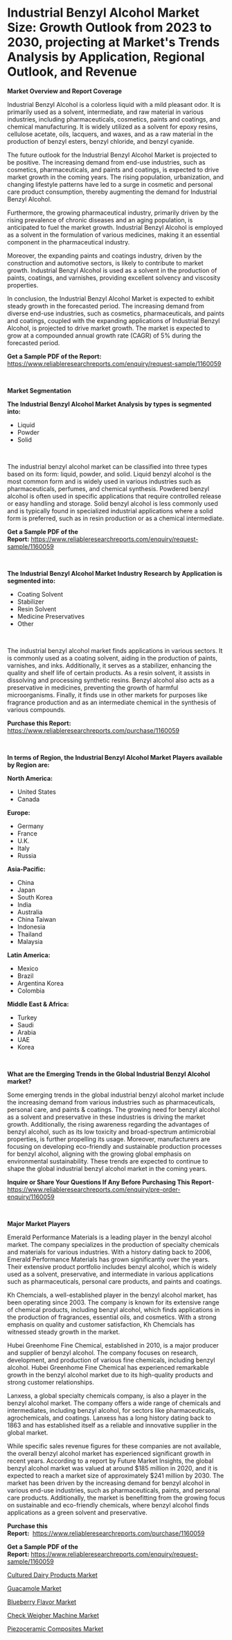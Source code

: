 <p><h1>Industrial Benzyl Alcohol Market Size: Growth Outlook from 2023 to 2030, projecting at Market's Trends Analysis by Application, Regional Outlook, and Revenue</h1></p><p><strong>Market Overview and Report Coverage</strong></p>
<p><p>Industrial Benzyl Alcohol is a colorless liquid with a mild pleasant odor. It is primarily used as a solvent, intermediate, and raw material in various industries, including pharmaceuticals, cosmetics, paints and coatings, and chemical manufacturing. It is widely utilized as a solvent for epoxy resins, cellulose acetate, oils, lacquers, and waxes, and as a raw material in the production of benzyl esters, benzyl chloride, and benzyl cyanide.</p><p>The future outlook for the Industrial Benzyl Alcohol Market is projected to be positive. The increasing demand from end-use industries, such as cosmetics, pharmaceuticals, and paints and coatings, is expected to drive market growth in the coming years. The rising population, urbanization, and changing lifestyle patterns have led to a surge in cosmetic and personal care product consumption, thereby augmenting the demand for Industrial Benzyl Alcohol.</p><p>Furthermore, the growing pharmaceutical industry, primarily driven by the rising prevalence of chronic diseases and an aging population, is anticipated to fuel the market growth. Industrial Benzyl Alcohol is employed as a solvent in the formulation of various medicines, making it an essential component in the pharmaceutical industry.</p><p>Moreover, the expanding paints and coatings industry, driven by the construction and automotive sectors, is likely to contribute to market growth. Industrial Benzyl Alcohol is used as a solvent in the production of paints, coatings, and varnishes, providing excellent solvency and viscosity properties.</p><p>In conclusion, the Industrial Benzyl Alcohol Market is expected to exhibit steady growth in the forecasted period. The increasing demand from diverse end-use industries, such as cosmetics, pharmaceuticals, and paints and coatings, coupled with the expanding applications of Industrial Benzyl Alcohol, is projected to drive market growth. The market is expected to grow at a compounded annual growth rate (CAGR) of 5% during the forecasted period.</p></p>
<p><strong>Get a Sample PDF of the Report:</strong> <a href="https://www.reliableresearchreports.com/enquiry/request-sample/1160059">https://www.reliableresearchreports.com/enquiry/request-sample/1160059</a></p>
<p>&nbsp;</p>
<p><strong>Market Segmentation</strong></p>
<p><strong>The Industrial Benzyl Alcohol Market Analysis by types is segmented into:</strong></p>
<p><ul><li>Liquid</li><li>Powder</li><li>Solid</li></ul></p>
<p>&nbsp;</p>
<p><p>The industrial benzyl alcohol market can be classified into three types based on its form: liquid, powder, and solid. Liquid benzyl alcohol is the most common form and is widely used in various industries such as pharmaceuticals, perfumes, and chemical synthesis. Powdered benzyl alcohol is often used in specific applications that require controlled release or easy handling and storage. Solid benzyl alcohol is less commonly used and is typically found in specialized industrial applications where a solid form is preferred, such as in resin production or as a chemical intermediate.</p></p>
<p><strong>Get a Sample PDF of the Report:</strong>&nbsp;<a href="https://www.reliableresearchreports.com/enquiry/request-sample/1160059">https://www.reliableresearchreports.com/enquiry/request-sample/1160059</a></p>
<p>&nbsp;</p>
<p><strong>The Industrial Benzyl Alcohol Market Industry Research by Application is segmented into:</strong></p>
<p><ul><li>Coating Solvent</li><li>Stabilizer</li><li>Resin Solvent</li><li>Medicine Preservatives</li><li>Other</li></ul></p>
<p>&nbsp;</p>
<p><p>The industrial benzyl alcohol market finds applications in various sectors. It is commonly used as a coating solvent, aiding in the production of paints, varnishes, and inks. Additionally, it serves as a stabilizer, enhancing the quality and shelf life of certain products. As a resin solvent, it assists in dissolving and processing synthetic resins. Benzyl alcohol also acts as a preservative in medicines, preventing the growth of harmful microorganisms. Finally, it finds use in other markets for purposes like fragrance production and as an intermediate chemical in the synthesis of various compounds.</p></p>
<p><strong>Purchase this Report:</strong>&nbsp; <a href="https://www.reliableresearchreports.com/purchase/1160059">https://www.reliableresearchreports.com/purchase/1160059</a></p>
<p>&nbsp;</p>
<p><strong>In terms of Region, the Industrial Benzyl Alcohol Market Players available by Region are:</strong></p>
<p>
    <p> <strong> North America: </strong>
        <ul>
            <li>United States</li>
            <li>Canada</li>
        </ul>
        </p> 
    <p> <strong> Europe: </strong>
        <ul>
            <li>Germany</li>
            <li>France</li>
            <li>U.K.</li>
            <li>Italy</li>
            <li>Russia</li>
        </ul>
        </p> 
    <p> <strong> Asia-Pacific: </strong>
        <ul>
            <li>China</li>
            <li>Japan</li>
            <li>South Korea</li>
            <li>India</li>
            <li>Australia</li>
            <li>China Taiwan</li>
            <li>Indonesia</li>
            <li>Thailand</li>
            <li>Malaysia</li>
        </ul>
        </p> 
    <p> <strong> Latin America: </strong>
        <ul>
            <li>Mexico</li>
            <li>Brazil</li>
            <li>Argentina Korea</li>
            <li>Colombia</li>
        </ul>
        </p> 
    <p> <strong> Middle East & Africa: </strong>
        <ul>
            <li>Turkey</li>
            <li>Saudi</li>
            <li>Arabia</li>
            <li>UAE</li>
            <li>Korea</li>
        </ul>
    </p>
    </p>
<p>&nbsp;</p>
<p><strong>What are the Emerging Trends in the Global Industrial Benzyl Alcohol market?</strong></p>
<p><p>Some emerging trends in the global industrial benzyl alcohol market include the increasing demand from various industries such as pharmaceuticals, personal care, and paints & coatings. The growing need for benzyl alcohol as a solvent and preservative in these industries is driving the market growth. Additionally, the rising awareness regarding the advantages of benzyl alcohol, such as its low toxicity and broad-spectrum antimicrobial properties, is further propelling its usage. Moreover, manufacturers are focusing on developing eco-friendly and sustainable production processes for benzyl alcohol, aligning with the growing global emphasis on environmental sustainability. These trends are expected to continue to shape the global industrial benzyl alcohol market in the coming years.</p></p>
<p><strong>Inquire or Share Your Questions If Any Before Purchasing This Report</strong>- <a href="https://www.reliableresearchreports.com/enquiry/pre-order-enquiry/1160059">https://www.reliableresearchreports.com/enquiry/pre-order-enquiry/1160059</a></p>
<p>&nbsp;</p>
<p><strong>Major Market Players</strong></p>
<p><p>Emerald Performance Materials is a leading player in the benzyl alcohol market. The company specializes in the production of specialty chemicals and materials for various industries. With a history dating back to 2006, Emerald Performance Materials has grown significantly over the years. Their extensive product portfolio includes benzyl alcohol, which is widely used as a solvent, preservative, and intermediate in various applications such as pharmaceuticals, personal care products, and paints and coatings.</p><p>Kh Chemcials, a well-established player in the benzyl alcohol market, has been operating since 2003. The company is known for its extensive range of chemical products, including benzyl alcohol, which finds applications in the production of fragrances, essential oils, and cosmetics. With a strong emphasis on quality and customer satisfaction, Kh Chemcials has witnessed steady growth in the market.</p><p>Hubei Greenhome Fine Chemical, established in 2010, is a major producer and supplier of benzyl alcohol. The company focuses on research, development, and production of various fine chemicals, including benzyl alcohol. Hubei Greenhome Fine Chemical has experienced remarkable growth in the benzyl alcohol market due to its high-quality products and strong customer relationships.</p><p>Lanxess, a global specialty chemicals company, is also a player in the benzyl alcohol market. The company offers a wide range of chemicals and intermediates, including benzyl alcohol, for sectors like pharmaceuticals, agrochemicals, and coatings. Lanxess has a long history dating back to 1863 and has established itself as a reliable and innovative supplier in the global market.</p><p>While specific sales revenue figures for these companies are not available, the overall benzyl alcohol market has experienced significant growth in recent years. According to a report by Future Market Insights, the global benzyl alcohol market was valued at around $185 million in 2020, and it is expected to reach a market size of approximately $241 million by 2030. The market has been driven by the increasing demand for benzyl alcohol in various end-use industries, such as pharmaceuticals, paints, and personal care products. Additionally, the market is benefitting from the growing focus on sustainable and eco-friendly chemicals, where benzyl alcohol finds applications as a green solvent and preservative.</p></p>
<p><strong>Purchase this Report:</strong>&nbsp;&nbsp;<a href="https://www.reliableresearchreports.com/purchase/1160059">https://www.reliableresearchreports.com/purchase/1160059</a></p>
<p></p>
<p><strong>Get a Sample PDF of the Report:</strong>&nbsp;<a href="https://www.reliableresearchreports.com/enquiry/request-sample/1160059">https://www.reliableresearchreports.com/enquiry/request-sample/1160059</a></p>
<p><p><a href="https://www.linkedin.com/pulse/cultured-dairy-products-market-insights-players-forecast-2rewe/">Cultured Dairy Products Market</a></p><p><a href="https://www.linkedin.com/pulse/guacamole-market-share-amp-new-trends-analysis-report-36jte/">Guacamole Market</a></p><p><a href="https://www.linkedin.com/pulse/blueberry-flavor-market-research-report-unlocks-analysis-b3lqe/">Blueberry Flavor Market</a></p><p><a href="https://medium.com/@noelkunzei1/check-weigher-machine-market-size-growth-forecast-2023-2030-2d3c60834493">Check Weigher Machine Market</a></p><p><a href="https://medium.com/@marvinhug741/piezoceramic-composites-market-size-growth-forecast-2023-2030-e06fe4a2e040">Piezoceramic Composites Market</a></p></p>